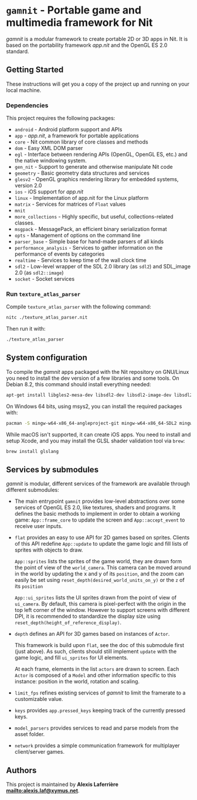 # `gamnit` - Portable game and multimedia framework for Nit

_gamnit_ is a modular framework to create portable 2D or 3D apps in Nit.
It is based on the portability framework _app.nit_ and the OpenGL ES 2.0 standard.

## Getting Started

These instructions will get you a copy of the project up and running on your local machine.

### Dependencies

This project requires the following packages:

* `android` - Android platform support and APIs
* `app` - _app.nit_, a framework for portable applications
* `core` - Nit common library of core classes and methods
* `dom` - Easy XML DOM parser
* `egl` - Interface between rendering APIs (OpenGL, OpenGL ES, etc.) and the native windowing system.
* `gen_nit` - Support to generate and otherwise manipulate Nit code
* `geometry` - Basic geometry data structures and services
* `glesv2` - OpenGL graphics rendering library for embedded systems, version 2.0
* `ios` - iOS support for _app.nit_
* `linux` - Implementation of app.nit for the Linux platform
* `matrix` - Services for matrices of `Float` values
* `mnit`
* `more_collections` - Highly specific, but useful, collections-related classes.
* `msgpack` - MessagePack, an efficient binary serialization format
* `opts` - Management of options on the command line
* `parser_base` - Simple base for hand-made parsers of all kinds
* `performance_analysis` - Services to gather information on the performance of events by categories
* `realtime` - Services to keep time of the wall clock time
* `sdl2` - Low-level wrapper of the SDL 2.0 library (as `sdl2`) and SDL_image 2.0 (as `sdl2::image`)
* `socket` - Socket services

### Run `texture_atlas_parser`

Compile `texture_atlas_parser` with the following command:

~~~bash
nitc ./texture_atlas_parser.nit
~~~

Then run it with:

~~~bash
./texture_atlas_parser
~~~

## System configuration

To compile the _gamnit_ apps packaged with the Nit repository on GNU/Linux you need to install the dev version of a few libraries and some tools.
On Debian 8.2, this command should install everything needed:

~~~bash
apt-get install libgles2-mesa-dev libsdl2-dev libsdl2-image-dev libsdl2-mixer-dev inkscape
~~~

On Windows 64 bits, using msys2, you can install the required packages with:

~~~bash
pacman -S mingw-w64-x86_64-angleproject-git mingw-w64-x86_64-SDL2 mingw-w64-x86_64-SDL2_image mingw-w64-x86_64-SDL2_mixer
~~~

While macOS isn't supported, it can create iOS apps.
You need to install and setup Xcode, and you may install the GLSL shader validation tool via `brew`:

~~~bash
brew install glslang
~~~

## Services by submodules

_gamnit_ is modular, different services of the framework are available through different submodules:

* The main entrypoint `gamnit` provides low-level abstractions over some services of OpenGL ES 2.0, like textures, shaders and programs.
  It defines the basic methods to implement in order to obtain a working game:
  `App::frame_core` to update the screen and `App::accept_event` to receive user inputs.

* `flat` provides an easy to use API for 2D games based on sprites.
  Clients of this API redefine `App::update` to update the game logic and fill lists of sprites with objects to draw.

  `App::sprites` lists the sprites of the game world, they are drawn form the point of view of the `world_camera`.
  This camera can be moved around in the world by updating the x and y of its `position`,
  and the zoom can easily be set using `reset_depth(desired_world_units_on_y)` or the `z` of its `position`

  `App::ui_sprites` lists the UI sprites drawn from the point of view of `ui_camera`.
  By default, this camera is pixel-perfect with the origin in the top left corner of the window.
  However to support screens with different DPI, it is recommended to standardize
  the display size using `reset_depth(height_of_reference_display)`.

* `depth` defines an API for 3D games based on instances of `Actor`.

  This framework is build upon `flat`, see the doc of this submodule first (just above).
  As such, clients should still implement `update` with the game logic, and fill `ui_sprites` for UI elements.

  At each frame, elements in the list `actors` are drawn to screen.
  Each `Actor` is composed of a `Model` and other information specific to this instance:
  position in the world, rotation and scaling.

* `limit_fps` refines existing services of _gamnit_ to limit the framerate to a customizable value.

* `keys` provides `app.pressed_keys` keeping track of the currently pressed keys.

* `model_parsers` provides services to read and parse models from the asset folder.

* `network` provides a simple communication framework for multiplayer client/server games.

## Authors

This project is maintained by **Alexis Laferrière <mailto:alexis.laf@xymus.net>**.
